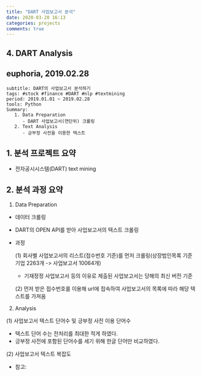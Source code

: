 ```yaml
---
title: "DART 사업보고서 분석"
date: 2020-03-20 16:13
categories: projects
comments: true
---
```


## 4. DART Analysis
## euphoria, 2019.02.28

~~~
subtitle: DART의 사업보고서 분석하기
tags: #stock #finance #DART #nlp #textmining
period: 2019.01.01 ~ 2019.02.28
tools: Python
Summary: 
   1. Data Preparation
      - DART 사업보고서(연단위) 크롤링
   2. Text Analysis
      - 긍부정 사전을 이용한 텍스트 
~~~

## 1. 분석 프로젝트 요약
 - 전자공시시스템(DART) text mining

## 2. 분석 과정 요약

1. Data Preparation
 - 데이터 크롤링
  - DART의 OPEN API를 받아 사업보고서의 텍스트 크롤링
  - 과정
  
    (1) 회사별 사업보고서의 리스트(접수번호 기준)를 먼저 크롤링(상장법인목록 기준 기업 2263개 -> 사업보고서 10064개)
      - 기재정정 사업보고서 등의 이유로 제출된 사업보고서는 당해의 최신 버전 기준
      
    (2) 먼저 받은 접수번호를 이용해 url에 접속하여 사업보고서의 목록에 따라 해당 텍스트를 가져옴

2. Analysis

 (1) 사업보고서 텍스트 단어수 및 긍부정 사전 이용 단어수
   - 텍스트 단어 수는 전처리를 최대한 적게 하였다.
   - 긍부정 사전에 포함된 단어수를 세기 위해 한글 단어만 비교하였다.
   
 (2) 사업보고서 텍스트 복잡도
   - 참고: 
  

